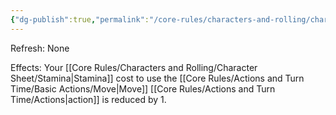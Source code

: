 ```yaml
---
{"dg-publish":true,"permalink":"/core-rules/characters-and-rolling/character-sheet/skills-and-flaws/skill-list/agility/rank-6/moving-as-breathing/"}
---
```


Refresh: None

Effects:
Your [[Core Rules/Characters and Rolling/Character Sheet/Stamina\|Stamina]] cost to use the [[Core Rules/Actions and Turn Time/Basic Actions/Move\|Move]] [[Core Rules/Actions and Turn Time/Actions\|action]] is reduced by 1.